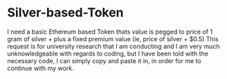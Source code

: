 # Silver-based-Token
I need a basic Ethereum based Token thats value is pegged to price of 1 gram of silver + plus a fixed premium value (ie, price of silver + $0.5)
This request is for university research that I am conducting and I am very much unknowledgeable with regards to coding, but I have been told with the necessary code, I can simply copy and paste it in, in order for me to continue with my work.
